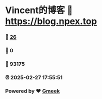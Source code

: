 # Vincent的博客 :link: https://blog.npex.top 
### :page_facing_up: [26](https://blog.npex.top/tag.html) 
### :speech_balloon: 0 
### :hibiscus: 93175 
### :alarm_clock: 2025-02-27 17:55:51 
### Powered by :heart: [Gmeek](https://github.com/Meekdai/Gmeek)
